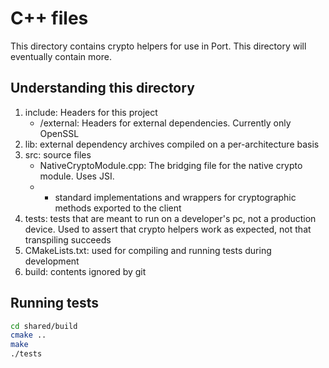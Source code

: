 # C++ files
This directory contains crypto helpers for use in Port. This directory will eventually contain more.

## Understanding this directory
1. include: Headers for this project
    - /external: Headers for external dependencies. Currently only OpenSSL
1. lib: external dependency archives compiled on a per-architecture basis
1. src: source files
    - NativeCryptoModule.cpp: The bridging file for the native crypto module. Uses JSI.
    - * standard implementations and wrappers for cryptographic methods exported to the client
1. tests: tests that are meant to run on a developer's pc, not a production device. Used to assert that crypto helpers work as expected, not that transpiling succeeds
1. CMakeLists.txt: used for compiling and running tests during development
1. build: contents ignored by git

## Running tests
```bash
cd shared/build
cmake ..
make
./tests
```